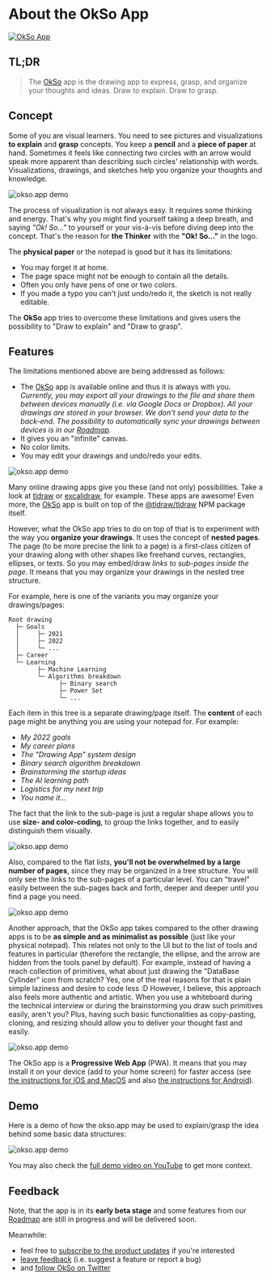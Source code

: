 # About the OkSo App

[![OkSo App](https://raw.githubusercontent.com/trekhleb/okso.app/main/assets/banner/banner.png)](https://okso.app)

## TL;DR

> The [OkSo](https://okso.app) app is the drawing app to express, grasp, and organize your thoughts and ideas. Draw to explain. Draw to grasp.

## Concept

Some of you are visual learners. You need to see pictures and visualizations **to explain** and **grasp** concepts. You keep a **pencil** and a **piece of paper** at hand. Sometimes it feels like connecting two circles with an arrow would speak more apparent than describing such circles' relationship with words. Visualizations, drawings, and sketches help you organize your thoughts and knowledge.

![okso.app demo](https://raw.githubusercontent.com/trekhleb/okso.app/main/assets/demo/demo-01-0.png)

The process of visualization is not always easy. It requires some thinking and energy. That's why you might find yourself taking a deep breath, and saying _"Ok! So..."_ to yourself or your vis-à-vis before diving deep into the concept. That's the reason for **the Thinker** with the **"Ok! So..."** in the logo.

The **physical paper** or the notepad is good but it has its limitations:

- You may forget it at home.
- The page space might not be enough to contain all the details.
- Often you only have pens of one or two colors.
- If you made a typo you can't just undo/redo it, the sketch is not really editable.

The **OkSo** app tries to overcome these limitations and gives users the possibility to "Draw to explain" and "Draw to grasp".

## Features

The limitations mentioned above are being addressed as follows:

- The [OkSo](https://okso.app) app is available online and thus it is always with you. _Currently, you may export all your drawings to the file and share them between devices manually (i.e. via Google Docs or Dropbox). All your drawings are stored in your browser. We don't send your data to the back-end. The possibility to automatically sync your drawings between devices is in our [Roadmap](https://feedback.okso.app/)._
- It gives you an "infinite" canvas.
- No color limits.
- You may edit your drawings and undo/redo your edits.

![okso.app demo](https://raw.githubusercontent.com/trekhleb/okso.app/main/assets/demo/demo-06.png)

Many online drawing apps give you these (and not only) possibilities. Take a look at [tldraw](https://www.tldraw.com/) or [excalidraw](https://excalidraw.com/), for example. These apps are awesome! Even more, the [OkSo](https://okso.pp) app is built on top of the [@tldraw/tldraw](https://www.npmjs.com/package/@tldraw/tldraw) NPM package itself.

However, what the OkSo app tries to do on top of that is to experiment with the way you **organize your drawings**. It uses the concept of **nested pages**. The page (to be more precise the link to a page) is a first-class citizen of your drawing along with other shapes like freehand curves, rectangles, ellipses, or texts. So you may embed/draw _links to sub-pages inside the page_. It means that you may organize your drawings in the nested tree structure.

For example, here is one of the variants you may organize your drawings/pages:

```
Root drawing
  ├─ Goals
  │     ├─ 2021
  │     ├─ 2022
  │     └─ ...
  ├─ Career
  └─ Learning
        ├─ Machine Learning
        └─ Algorithms breakdown
              ├─ Binary search
              ├─ Power Set
              └─ ...
```

Each item in this tree is a separate drawing/page itself. The **content** of each page might be anything you are using your notepad for. For example:

- _My 2022 goals_
- _My career plans_
- _The "Drawing App" system design_
- _Binary search algorithm breakdown_
- _Brainstorming the startup ideas_
- _The AI learning path_
- _Logistics for my next trip_
- _You name it..._

The fact that the link to the sub-page is just a regular shape allows you to use **size- and color-coding**, to group the links together, and to easily distinguish them visually.

![okso.app demo](https://raw.githubusercontent.com/trekhleb/okso.app/main/assets/demo/demo-03-0.png)

Also, compared to the flat lists, **you'll not be overwhelmed by a large number of pages**, since they may be organized in a tree structure. You will only see the links to the sub-pages of a particular level. You can "travel" easily between the sub-pages back and forth, deeper and deeper until you find a page you need.

![okso.app demo](https://raw.githubusercontent.com/trekhleb/okso.app/main/assets/demo/demo-04-0.png)

Another approach, that the OkSo app takes compared to the other drawing apps is to be **as simple and as minimalist as possible** (just like your physical notepad). This relates not only to the UI but to the list of tools and features in particular (therefore the rectangle, the ellipse, and the arrow are hidden from the tools panel by default). For example, instead of having a reach collection of primitives, what about just drawing the "DataBase Cylinder" icon from scratch? Yes, one of the real reasons for that is plain simple laziness and desire to code less :D However, I believe, this approach also feels more authentic and artistic. When you use a whiteboard during the technical interview or during the brainstorming you draw such primitives easily, aren't you? Plus, having such basic functionalities as copy-pasting, cloning, and resizing should allow you to deliver your thought fast and easily.

![okso.app demo](https://raw.githubusercontent.com/trekhleb/okso.app/main/assets/demo/demo-05-0.png)

The OkSo app is a **Progressive Web App** (PWA). It means that you may install it on your device (add to your home screen) for faster access (see [the instructions for iOS and MacOS](https://twitter.com/okso_app/status/1550510787382362115) and also [the instructions for Android](https://support.google.com/chrome/answer/9658361?hl=en&co=GENIE.Platform%3DAndroid&oco=1)).

## Demo

Here is a demo of how the okso.app may be used to explain/grasp the idea behind some basic data structures:

![okso.app demo](https://raw.githubusercontent.com/trekhleb/okso.app/main/assets/demo/demo-01.gif)

You may also check the [full demo video on YouTube](https://www.youtube.com/watch?v=2833pSyP2k0) to get more context.

## Feedback

Note, that the app is in its **early beta stage** and some features from our [Roadmap](https://feedback.okso.app/) are still in progress and will be delivered soon.

Meanwhile:

- feel free to [subscribe to the product updates](https://okso.app/subscribe) if you're interested
- [leave feedback](https://feedback.okso.app/feedback) (i.e. suggest a feature or report a bug)
- and [follow OkSo on Twitter](https://twitter.com/okso_app)
